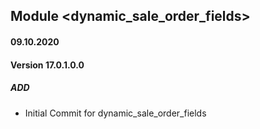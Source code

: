 ## Module <dynamic_sale_order_fields>

#### 09.10.2020
#### Version 17.0.1.0.0
##### ADD

- Initial Commit for dynamic_sale_order_fields


